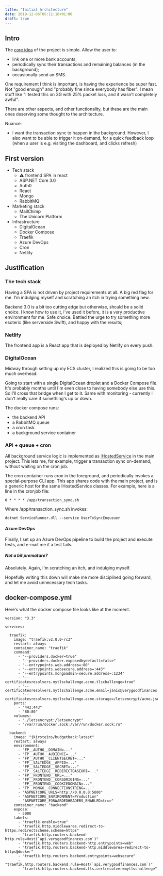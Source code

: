 ```yaml
---
title: "Initial Architecture"
date: 2019-12-06T06:11:18+01:00
draft: true
---
```


## Intro

The [core idea](#) of the project is simple. Allow the user to:

- link one or more bank accounts;
- periodically sync their transactions and remaining balances (in the background);
- occasionally send an SMS.

One requirement I think is important, is having the experience be super fast. Not "good enough" and "probably fine since everybody has fiber". I mean stuff like "I tested this on 3G with 25% packet loss, and it wasn't completely awful".

There are other aspects, and other functionality, but these are the main ones deserving some thought to the architecture.

Nuance:

- I want the transaction sync to happen in the background. However, I also want to be able to trigger it on-demand, for a quick feedback loop (when a user is e.g. visiting the dashboard, and clicks refresh)

## First version

- Tech stack
	- ⚠️ frontend SPA in react
	- ASP.NET Core 3.0
	- Auth0
	- React
	- Mongo
	- RabbitMQ
- Marketing stack
	- MailChimp
	- The Unicorn Platform 
- Infrastructure
	- DigitalOcean
	- Docker Compose
	- Traefik
	- Azure DevOps
	- Cron
	- Netlify

## Justification

### The tech stack

Having a SPA is not driven by project requirements at all. A big red flag for me. I'm indulging myself and scratching an itch in trying something new.
 
Backend 3.0 is a bit too cutting edge but otherwise, should be a solid choice. I know how to use it, I've used it before, it is a very productive environment for me. Safe choice. Battled the urge to try something more esoteric (like serverside Swift), and happy with the results;

### Netlify

The frontend app is a React app that is deployed by Netlify on every push.

### DigitalOcean

Midway through setting up my ECS cluster, I realized this is going to be too much overhead.

Going to start with a single DigitalOcean droplet and a Docker Compose file. It's probably months until I'm even close to having somebody else use this. So I'll cross that bridge when I get to it. Same with monitoring - currently I don't really care if something's up or down.

The docker compose runs:

- the backend API
- a RabbitMQ queue
- a cron task
- a background service container

### API + queue + cron

All background service logic is implemented as [IHostedService](#) in the main project. This lets me, for example, trigger a transaction sync on-demand, without waiting on the cron job.

The cron container runs cron in the foreground, and periodically invokes a special-purpose CLI app. This app shares code with the main project, and is a generic host for the same IHostedService classes. For example, here is a line in the cronjob file:

    0 * * * * /app/transaction_sync.sh
     
Where /app/transaction_sync.sh invokes:

    dotnet ServiceRunner.dll --service UserTxSyncEnqueuer

#### Azure DevOps

Finally, I set up an Azure DevOps pipeline to build the project and execute tests, and e-mail me if a test fails.

##### Not a bit premature?

Absolutely. Again, I'm scratching an itch, and indulging myself. 

Hopefully writing this down will make me more disciplined going forward, and let me avoid unnecessary tech tasks.

## docker-compose.yml

Here's what the docker compose file looks like at the moment.

	version: "3.3"
	
	services:
	
	  traefik:
	    image: "traefik:v2.0.0-rc3"
	    restart: always
	    container_name: "traefik"
	    command:
	      - "--providers.docker=true"
	      - "--providers.docker.exposedbydefault=false"
	      - "--entrypoints.web.address=:80"
	      - "--entrypoints.websecure.address=:443"
	      - "--entrypoints.mongoadmin-secure.address=:1234"
	      - "--certificatesresolvers.mytlschallenge.acme.tlschallenge=true"
	      - "--certificatesresolvers.mytlschallenge.acme.email=janis@verygoodfinances.com"
	      - "--certificatesresolvers.mytlschallenge.acme.storage=/letsencrypt/acme.json"
	    ports:
	      - "443:443"
	      - "80:80"
	    volumes:
	      - "./letsencrypt:/letsencrypt"
	      - "/var/run/docker.sock:/var/run/docker.sock:ro"
	
	  backend:
	    image: "jkirsteins/budgetback:latest"
	    restart: always
	    environment:
	      - "FP__AUTH0__DOMAIN=..."
	      - "FP__AUTH0__AUDIENCE=..."
	      - "FP__AUTH0__CLIENTSECRET=..."
	      - "FP__SALTEDGE__APPID=..."
	      - "FP__SALTEDGE__SECRET=..."
	      - "FP__SALTEDGE__REDIRECTBASEURI=..."
	      - "FP__FRONTEND__URL=..."
	      - "FP__FRONTEND__CORSORIGINS=..."
	      - "FP__FRONTEND__COOKIEDOMAIN=..."
	      - 'FP__MONGO__CONNECTIONSTRING=...'
	      - "ASPNETCORE_URLS=http://0.0.0.0:5000"
	      - "ASPNETCORE_ENVIRONMENT=Production" 
	      - "ASPNETCORE_FORWARDEDHEADERS_ENABLED=true"
	    container_name: "backend"
	    expose:
	      - 5000
	    labels:
	      - "traefik.enable=true"
	      - "traefik.http.middlewares.redirect-to-https.redirectscheme.scheme=https"
	      - "traefik.http.routers.backend-http.rule=Host(`api.verygoodfinances.com`)"
	      - "traefik.http.routers.backend-http.entrypoints=web"
	      - "traefik.http.routers.backend-http.middlewares=redirect-to-https@docker"
	      - "traefik.http.routers.backend.entrypoints=websecure"
	      - "traefik.http.routers.backend.rule=Host(`api.verygoodfinances.com`)"
	      - "traefik.http.routers.backend.tls.certresolver=mytlschallenge"
	
	

